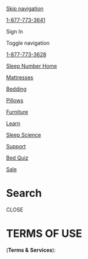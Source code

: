 [Skip navigation](#main)

[1-877-773-3641](tel:+18777733641)

Sign In

Toggle navigation

[1-877-773-3628](tel:+18777733628)

[Sleep Number Home](https://www.sleepnumber.com/)

[](https://www.sleepnumber.com/cart)

[](https://www.sleepnumber.com/cart)

[Mattresses](https://www.sleepnumber.com/categories/mattresses)

[Bedding](https://www.sleepnumber.com/categories/bedding)

[Pillows](https://www.sleepnumber.com/categories/all-pillows)

[Furniture](https://www.sleepnumber.com/categories/furniture)

[Learn](https://www.sleepnumber.com/pages/how-to-sleep-better)

[Sleep Science](https://www.sleepnumber.com/pages/sleep-science)

[Support](https://support.sleepnumber.com/hc/en-us)

[Bed Quiz](https://www.sleepnumber.com/find-your-perfect-mattress)

[Sale](https://www.sleepnumber.com/categories/beds-on-sale)

Search
======

CLOSE

TERMS OF USE
============

(**Terms &** **Services**):